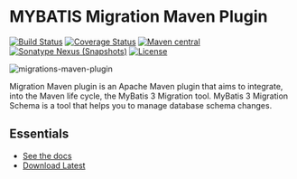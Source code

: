 MYBATIS Migration Maven Plugin
==============================

[![Build Status](https://travis-ci.org/mybatis/migrations-maven-plugin.svg?branch=master)](https://travis-ci.org/mybatis/migrations-maven-plugin)
[![Coverage Status](https://coveralls.io/repos/mybatis/migrations-maven-plugin/badge.svg?branch=master&service=github)](https://coveralls.io/github/mybatis/migrations-maven-plugin?branch=master)
[![Maven central](https://maven-badges.herokuapp.com/maven-central/org.mybatis.maven/migrations-maven-plugin/badge.svg)](https://maven-badges.herokuapp.com/maven-central/org.mybatis.maven/migrations-maven-plugin)
[![Sonatype Nexus (Snapshots)](https://img.shields.io/nexus/s/https/oss.sonatype.org/org.mybatis.maven/migrations-maven-plugin.svg)](https://oss.sonatype.org/content/repositories/snapshots/org/mybatis/maven/migrations-maven-plugin/)
[![License](http://img.shields.io/:license-apache-brightgreen.svg)](http://www.apache.org/licenses/LICENSE-2.0.html)

![migrations-maven-plugin](http://mybatis.github.io/images/mybatis-logo.png)

Migration Maven plugin is an Apache Maven plugin that aims to integrate, into the Maven life cycle,
the MyBatis 3 Migration tool.  MyBatis 3 Migration Schema is a tool that helps you to manage database
schema changes.

Essentials
----------

* [See the docs](http://mybatis.github.io/migrations-maven-plugin)
* [Download Latest](https://github.com/mybatis/migrations-maven-plugin/releases)
